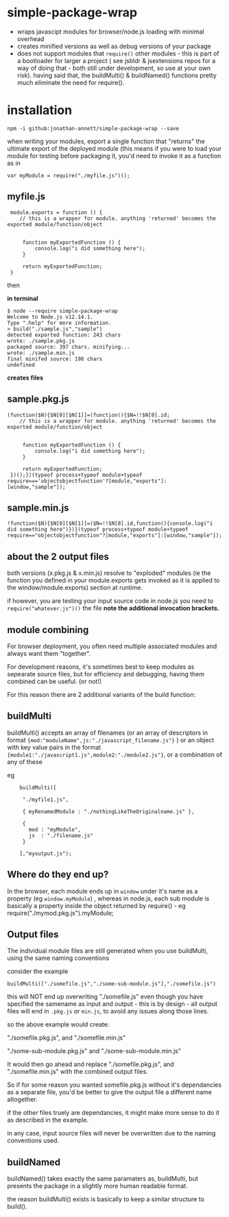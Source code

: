 # simple-package-wrap

- wraps javascipt modules for browser/node.js loading with minimal overhead
- creates minified versions as well as debug versions of your package
- does not support modules that `require()` other modules - this is part of a bootloader for larger a project ( see jsbldr & jsextensions repos for a way of doing that - both still under development, so use at your own risk). having said that, the buildMulti() & buildNamed() functions pretty much eliminate the need for require().

installation
===

    npm -i github:jonathan-annett/simple-package-wrap --save


when writing your modules, export a single function that "returns" the ultimate export of the deployed module
(this means if you were to load your module for testing before packaging it, you'd need to invoke it as a function as in

    var myModule = require("./myfile.js")();



myfile.js
---

     module.exports = function () {
        // this is a wrapper for module. anything 'returned' becomes the exported module/function/object


         function myExportedFunction () {
             console.log("i did something here");
         }

         return myExportedFunction;
     }



then



**in terminal**

    $ node --require simple-package-wrap
    Welcome to Node.js v12.14.1.
    Type ".help" for more information.
    > build("./sample.js","sample")
    detected exported function: 243 chars
    wrote: ./sample.pkg.js
    packaged source: 397 chars. minifying...
    wrote: ./sample.min.js
    final minifed source: 198 chars
    undefined

**creates files**



sample.pkg.js
---

    (function($N){$N[0][$N[1]]=(function(){$N=!!$N[0].id;
        // this is a wrapper for module. anything 'returned' becomes the exported module/function/object


         function myExportedFunction () {
             console.log("i did something here");
         }

         return myExportedFunction;
     })();})(typeof process+typeof module+typeof require==='objectobjectfunction'?[module,"exports"]:[window,"sample"]);

sample.min.js
---

    !function($N){$N[0][$N[1]]=($N=!!$N[0].id,function(){console.log("i did something here")})}(typeof process+typeof module+typeof require=="objectobjectfunction"?[module,"exports"]:[window,"sample"]);


**about the 2 output files**
---

both versions (x.pkg.js & x.min.js) resolve to "exploded" modules (ie the function you defined in your module.exports gets invoked as it is applied to the window/module.exports) section at runtime.

if however, you are testing your input source code in node.js you need to  `require("whatever.js")()` the file **note the additional invocation brackets.**


module combining
----

For browser deployment, you often need multiple associated modules and always want them "together".

For development reasons, it's sometimes best to keep modules as sepearate source files, but for efficiency and debugging, having them combined can be useful. (or not!)

For this reason there are 2 additional variants of the build function:

buildMulti
---

buildMulti() accepts an array of filenames (or an array of descriptors in format `{mod:"moduleName",js:"./javascript_filename.js"}` ) or an object with key value pairs in the format `{module1:"./javascript1.js",module2:"./module2.js"}`, or a combination of any of these

eg

        buildMulti([

         "./myfile1.js",

         { myRenamedModule : "./nothingLikeTheOriginalname.js" },

         {
           mod : "myModule",
           js  : "./filename.js"
         }

        ],"myoutput.js");


Where do they end up?
---
In the browser, each module ends up in `window` under it's name as a property (eg `window.myModule`) , whereas in node.js, each sub module is basically a property inside the object returned by require() - eg require("./mymod.pkg.js").myModule;


Output files
---
The individual module files are still generated when you use buildMulti, using the same naming conventions

consider the example

    buildMulti(["./somefile.js","./some-sub-module.js"],"./somefile.js")

this will NOT end up overwriting "./somefile.js" even though you have specified the samename as input and output - this is by design - all output files will end in `.pkg.js` or `min.js`, to avoid any issues along those lines.

so the above example would create:

"./somefile.pkg.js", and "./somefile.min.js"

"./some-sub-module.pkg.js" and "./some-sub-module.min.js"

It would then go ahead and replace "./somefile.pkg.js", and "./somefile.min.js" with the combined output files.

So if for some reason you wanted somefile.pkg.js without it's dependancies as a separate file, you'd be better to give the output file a different name altogether.

if the other files truely are dependancies, it might make more sense to do it as described in the example.

in any case, input source files will never be overwritten due to the naming conventions used.

buildNamed
---


buildNamed() takes exactly the same paramaters as, buildMulti, but presents the package in a slightly more human readable format.

the reason buildMulti() exists is basically to keep a similar structure to build().
